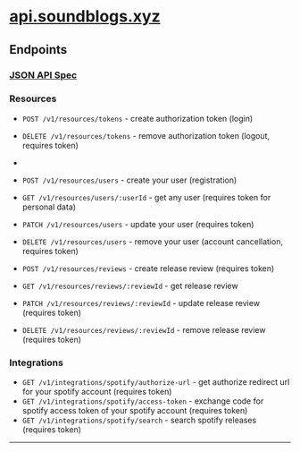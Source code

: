 # [api.soundblogs.xyz](https://api.soundblogs.xyz)

## Endpoints

### [JSON API Spec](http://jsonapi.org)

### Resources

- `POST /v1/resources/tokens` - create authorization token (login)
- `DELETE /v1/resources/tokens` - remove authorization token (logout, requires token)
- 
- `POST /v1/resources/users` - create your user (registration)
- `GET /v1/resources/users/:userId` - get any user (requires token for personal data)
- `PATCH /v1/resources/users` - update your user (requires token)
- `DELETE /v1/resources/users` - remove your user (account cancellation, requires token)

- `POST /v1/resources/reviews` - create release review (requires token)
- `GET /v1/resources/reviews/:reviewId` - get release review
- `PATCH /v1/resources/reviews/:reviewId` - update release review (requires token)
- `DELETE /v1/resources/reviews/:reviewId` - remove release review (requires token)

### Integrations

- `GET /v1/integrations/spotify/authorize-url` - get authorize redirect url for your spotify account (requires token)
- `GET /v1/integrations/spotify/access-token` - exchange code for spotify access token of your spotify account (requires token)
- `GET /v1/integrations/spotify/search` - search spotify releases (requires token)

---
